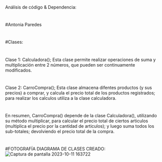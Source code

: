 Análisis de código & Dependencia:
#
#Antonia Paredes
#
#Clases:
#
Clase 1: Calculadora(); Esta clase permite realizar operaciones de suma y multiplicación entre 2 números, que pueden ser continuamente modificados.
#
Clase 2: CarroCompra(); Esta clase almacena difentes productos (y sus precios) a comprar, y calcula el precio total de los productos registrados; para realizar los calculos utiliza a la clase calculadora.
#
En resumen, CarroCompra() depende de la clase Calculadora(), utilizando su método multiplicar, para calcular el precio total de ciertos articulos (multiplica el precio por la cantidad de articulos); y luego suma todos los sub-totales; devolviendo el precio total de la compra.
#
#FOTOGRAFÍA DIAGRAMA DE CLASES CREADO:
![Captura de pantalla 2023-10-11 163722](https://github.com/Antix199/CarroCompras/assets/142464955/3e030d8e-6a93-43fc-9617-101ffe6455fb)
